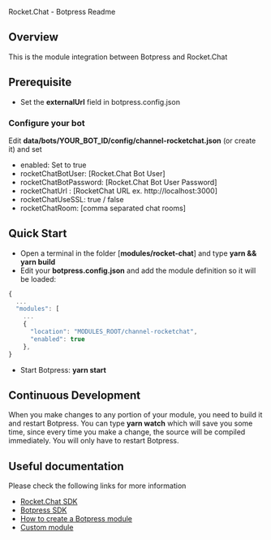 Rocket.Chat - Botpress Readme

## Overview

This is the module integration between Botpress and Rocket.Chat

## Prerequisite

- Set the **externalUrl** field in botpress.config.json

### Configure your bot

Edit **data/bots/YOUR_BOT_ID/config/channel-rocketchat.json** (or create it) and set
- enabled: Set to true
- rocketChatBotUser: [Rocket.Chat Bot User] 
- rocketChatBotPassword: [Rocket.Chat Bot User Password]
- rocketChatUrl : [RocketChat URL ex. http://localhost:3000]   
- rocketChatUseSSL: true / false
- rocketChatRoom: [comma separated chat rooms]


## Quick Start

- Open a terminal in the folder [**modules/rocket-chat**] and type **yarn && yarn build**
- Edit your **botpress.config.json** and add the module definition so it will be loaded:

```js
{
  ...
  "modules": [
    ...
    {
      "location": "MODULES_ROOT/channel-rocketchat",
      "enabled": true
    },
}
```

- Start Botpress: **yarn start**

## Continuous Development

When you make changes to any portion of your module, you need to build it and restart Botpress.
You can type **yarn watch** which will save you some time, since every time you make a change, the source will be compiled immediately. You will only have to restart Botpress.

## Useful documentation

Please check the following links for more information

- [Rocket.Chat SDK](https://github.com/RocketChat/Rocket.Chat.js.SDK)
- [Botpress SDK](https://botpress.com/reference/)
- [How to create a Botpress module](https://botpress.com/docs/developers/create-module/)
- [Custom module](https://botpress.com/docs/advanced/custom-module)

